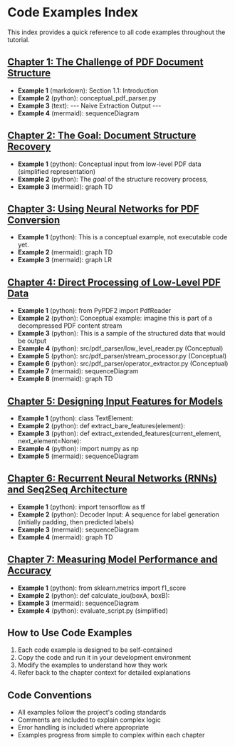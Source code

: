 # Code Examples Index

This index provides a quick reference to all code examples throughout the tutorial.

## [Chapter 1: The Challenge of PDF Document Structure](chapter_01.md)

- **Example 1** (markdown): Section 1.1: Introduction
- **Example 2** (python): conceptual_pdf_parser.py
- **Example 3** (text): --- Naive Extraction Output ---
- **Example 4** (mermaid): sequenceDiagram

## [Chapter 2: The Goal: Document Structure Recovery](chapter_02.md)

- **Example 1** (python): Conceptual input from low-level PDF data (simplified representation)
- **Example 2** (python): The *goal* of the structure recovery process,
- **Example 3** (mermaid): graph TD

## [Chapter 3: Using Neural Networks for PDF Conversion](chapter_03.md)

- **Example 1** (python): This is a conceptual example, not executable code yet.
- **Example 2** (mermaid): graph TD
- **Example 3** (mermaid): graph LR

## [Chapter 4: Direct Processing of Low-Level PDF Data](chapter_04.md)

- **Example 1** (python): from PyPDF2 import PdfReader
- **Example 2** (python): Conceptual example: imagine this is part of a decompressed PDF content stream
- **Example 3** (python): This is a sample of the structured data that would be output
- **Example 4** (python): src/pdf_parser/low_level_reader.py (Conceptual)
- **Example 5** (python): src/pdf_parser/stream_processor.py (Conceptual)
- **Example 6** (python): src/pdf_parser/operator_extractor.py (Conceptual)
- **Example 7** (mermaid): sequenceDiagram
- **Example 8** (mermaid): graph TD

## [Chapter 5: Designing Input Features for Models](chapter_05.md)

- **Example 1** (python): class TextElement:
- **Example 2** (python): def extract_bare_features(element):
- **Example 3** (python): def extract_extended_features(current_element, next_element=None):
- **Example 4** (python): import numpy as np
- **Example 5** (mermaid): sequenceDiagram

## [Chapter 6: Recurrent Neural Networks (RNNs) and Seq2Seq Architecture](chapter_06.md)

- **Example 1** (python): import tensorflow as tf
- **Example 2** (python): Decoder Input: A sequence for label generation (initially padding, then predicted labels)
- **Example 3** (mermaid): sequenceDiagram
- **Example 4** (mermaid): graph TD

## [Chapter 7: Measuring Model Performance and Accuracy](chapter_07.md)

- **Example 1** (python): from sklearn.metrics import f1_score
- **Example 2** (python): def calculate_iou(boxA, boxB):
- **Example 3** (mermaid): sequenceDiagram
- **Example 4** (python): evaluate_script.py (simplified)


## How to Use Code Examples

1. Each code example is designed to be self-contained
2. Copy the code and run it in your development environment
3. Modify the examples to understand how they work
4. Refer back to the chapter context for detailed explanations

## Code Conventions

- All examples follow the project's coding standards
- Comments are included to explain complex logic
- Error handling is included where appropriate
- Examples progress from simple to complex within each chapter
